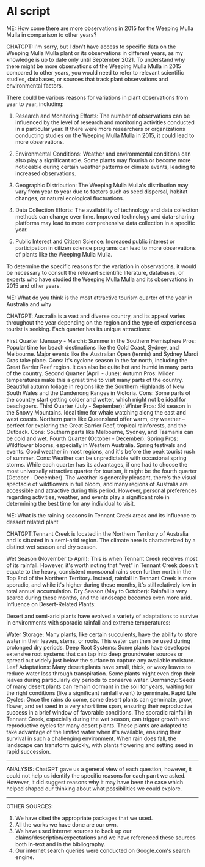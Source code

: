 # AI script

ME: How come there are more observations in 2015 for the Weeping Mulla Mulla in comparison to other years?

CHATGPT: I'm sorry, but I don't have access to specific data on the Weeping Mulla Mulla plant or its observations in different years, as my knowledge is up to date only until September 2021. To understand why there might be more observations of the Weeping Mulla Mulla in 2015 compared to other years, you would need to refer to relevant scientific studies, databases, or sources that track plant observations and environmental factors.

There could be various reasons for variations in plant observations from year to year, including:

1. Research and Monitoring Efforts: The number of observations can be influenced by the level of research and monitoring activities conducted in a particular year. If there were more researchers or organizations conducting studies on the Weeping Mulla Mulla in 2015, it could lead to more observations.

2. Environmental Conditions: Weather and environmental conditions can also play a significant role. Some plants may flourish or become more noticeable during certain weather patterns or climate events, leading to increased observations.

3. Geographic Distribution: The Weeping Mulla Mulla's distribution may vary from year to year due to factors such as seed dispersal, habitat changes, or natural ecological fluctuations.

4. Data Collection Efforts: The availability of technology and data collection methods can change over time. Improved technology and data-sharing platforms may lead to more comprehensive data collection in a specific year.

5. Public Interest and Citizen Science: Increased public interest or participation in citizen science programs can lead to more observations of plants like the Weeping Mulla Mulla.

To determine the specific reasons for the variation in observations, it would be necessary to consult the relevant scientific literature, databases, or experts who have studied the Weeping Mulla Mulla and its observations in 2015 and other years.

ME: What do you think is the most attractive tourism quarter of the year in Australia and why


CHATGPT: Australia is a vast and diverse country, and its appeal varies throughout the year depending on the region and the type of experiences a tourist is seeking. Each quarter has its unique attractions:

First Quarter (January - March): Summer in the Southern Hemisphere
Pros: Popular time for beach destinations like the Gold Coast, Sydney, and Melbourne. Major events like the Australian Open (tennis) and Sydney Mardi Gras take place.
Cons: It's cyclone season in the far north, including the Great Barrier Reef region. It can also be quite hot and humid in many parts of the country.
Second Quarter (April - June): Autumn
Pros: Milder temperatures make this a great time to visit many parts of the country. Beautiful autumn foliage in regions like the Southern Highlands of New South Wales and the Dandenong Ranges in Victoria.
Cons: Some parts of the country start getting colder and wetter, which might not be ideal for beachgoers.
Third Quarter (July - September): Winter
Pros: Ski season in the Snowy Mountains. Ideal time for whale watching along the east and west coasts. Northern parts like Queensland offer warm, dry weather – perfect for exploring the Great Barrier Reef, tropical rainforests, and the Outback.
Cons: Southern parts like Melbourne, Sydney, and Tasmania can be cold and wet.
Fourth Quarter (October - December): Spring
Pros: Wildflower blooms, especially in Western Australia. Spring festivals and events. Good weather in most regions, and it's before the peak tourist rush of summer.
Cons: Weather can be unpredictable with occasional spring storms.
While each quarter has its advantages, if one had to choose the most universally attractive quarter for tourism, it might be the fourth quarter (October - December). The weather is generally pleasant, there's the visual spectacle of wildflowers in full bloom, and many regions of Australia are accessible and attractive during this period. However, personal preferences regarding activities, weather, and events play a significant role in determining the best time for any individual to visit.

ME: What is the raining seasons in Tennant Creek areas and its influence to dessert related plant

CHATGPT:Tennant Creek is located in the Northern Territory of Australia and is situated in a semi-arid region. The climate here is characterized by a distinct wet season and dry season.

Wet Season (November to April): This is when Tennant Creek receives most of its rainfall. However, it's worth noting that "wet" in Tennant Creek doesn't equate to the heavy, consistent monsoonal rains seen further north in the Top End of the Northern Territory. Instead, rainfall in Tennant Creek is more sporadic, and while it's higher during these months, it's still relatively low in total annual accumulation.
Dry Season (May to October): Rainfall is very scarce during these months, and the landscape becomes even more arid.
Influence on Desert-Related Plants:

Desert and semi-arid plants have evolved a variety of adaptations to survive in environments with sporadic rainfall and extreme temperatures:

Water Storage: Many plants, like certain succulents, have the ability to store water in their leaves, stems, or roots. This water can then be used during prolonged dry periods.
Deep Root Systems: Some plants have developed extensive root systems that can tap into deep groundwater sources or spread out widely just below the surface to capture any available moisture.
Leaf Adaptations: Many desert plants have small, thick, or waxy leaves to reduce water loss through transpiration. Some plants might even drop their leaves during particularly dry periods to conserve water.
Dormancy: Seeds of many desert plants can remain dormant in the soil for years, waiting for the right conditions (like a significant rainfall event) to germinate.
Rapid Life Cycles: Once the rains do come, some desert plants can germinate, grow, flower, and set seed in a very short time span, ensuring their reproductive success in a brief window of favorable conditions.
The sporadic rainfall in Tennant Creek, especially during the wet season, can trigger growth and reproductive cycles for many desert plants. These plants are adapted to take advantage of the limited water when it's available, ensuring their survival in such a challenging environment. When rain does fall, the landscape can transform quickly, with plants flowering and setting seed in rapid succession.

--------

ANALYSIS: ChatGPT gave us a general view of each question, however, it could not help us identify the specific reasons for each parrt we asked. However, it did suggest reasons why it may have been the case which helped shaped our thinking about what possibilities we could explore.

--------

OTHER SOURCES:

1. We have cited the appropriate packages that we used. 
2. All the works we have done are our own.
3. We have used internet sources to back up our claims/description/expectations and we have referenced these sources both in-text and in the bibliography.
4. Our internet search queries were conducted on Google.com's search engine. 